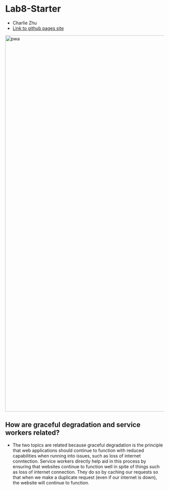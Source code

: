 # Lab8-Starter
- Charlie Zhu
- [Link to github pages site](https://1855387.github.io/Lab8_Starter/)

<img width="1188" alt="pwa" src="https://github.com/user-attachments/assets/a06df0ff-2f3d-49c8-b292-1d1530fcec56" />

  
## How are graceful degradation and service workers related? 
- The two topics are related because graceful degradation is the principle that web applications should continue to function with reduced capabilities when running into issues, such as loss of internet conntection. Service workers directly help aid in this process by ensuring that websites continue to function well in spite of things such as loss of internet connection. They do so by caching our requests so that when we make a duplicate request (even if our internet is down), the website will continue to function.
